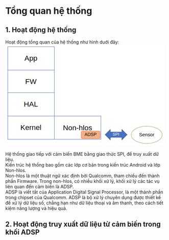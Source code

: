 # Tổng quan hệ thống
## 1. Hoạt động hệ thống
Hoạt động tổng quan của hệ thống như hình duới đây:  
![SO](/images/System_Overview.png)

Hệ thống giao tiếp với cảm biến BME bằng giao thức SPI, để truy xuất dữ liệu.  
Kiến trúc hệ thống bao gồm các lớp cơ bản trong kiến trúc Android và lớp Non-hlos.  
Non-hlos là một thuật ngữ xác định bởi Qualcomm, tham chiếu đến thành phần Firmware. Trong non-hlos, có nhiều khối xử lý, khối xử lý các tác vụ liên quan đến cảm biến là ADSP.  
ADSP là viết tắt của Application Digital Signal Processor, là một thành phần trong chipset của Qualcomm. ADSP là bộ xử lý chuyên dụng được thiết kế để xử lý dữ liệu số, chẳng hạn như dữ liệu thoại và âm thanh, theo cách tiết kiệm năng lượng và hiệu quả.
## 2. Hoạt động truy xuất dữ liệu từ cảm biến trong khối ADSP 
